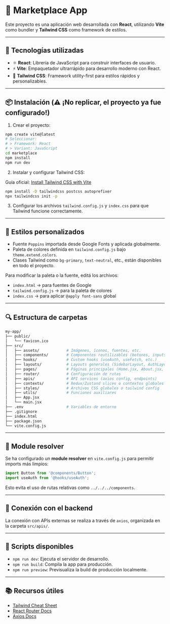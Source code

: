 # 🛒 Marketplace App

Este proyecto es una aplicación web desarrollada con **React**, utilizando **Vite** como bundler y **Tailwind CSS** como framework de estilos.

---

## 🚀 Tecnologías utilizadas

- ⚛️ **React**: Librería de JavaScript para construir interfaces de usuario.
- ⚡ **Vite**: Empaquetador ultrarrápido para desarrollo moderno con React.
- 🎨 **Tailwind CSS**: Framework utility-first para estilos rápidos y personalizables.

---

## 📦 Instalación (⚠️ ¡No replicar, el proyecto ya fue configurado!)

1. Crear el proyecto:

```bash
npm create vite@latest
# Seleccionar:
# > Framework: React
# > Variant: JavaScript
cd marketplace
npm install
npm run dev
```

2. Instalar y configurar Tailwind CSS:

Guía oficial: [Install Tailwind CSS with Vite](https://v3.tailwindcss.com/docs/guides/vite)

```bash
npm install -D tailwindcss postcss autoprefixer
npx tailwindcss init -p
```

3. Configurar los archivos `tailwind.config.js` y `index.css` para que Tailwind funcione correctamente.

---

## 🎨 Estilos personalizados

- Fuente `Poppins` importada desde Google Fonts y aplicada globalmente.
- Paleta de colores definida en `tailwind.config.js` bajo `theme.extend.colors`.
- Clases Tailwind como `bg-primary`, `text-neutral`, etc., están disponibles en todo el proyecto.

Para modificar la paleta o la fuente, editá los archivos:
- `index.html` → para fuentes de Google
- `tailwind.config.js` → para la paleta de colores
- `index.css` → para aplicar `@apply font-sans` global

---

## 🔍 Estructura de carpetas

```bash
my-app/
├── public/
│   └── favicon.ico
├── src/
│   ├── assets/            # Imágenes, íconos, fuentes, etc.
│   ├── components/        # Componentes reutilizables (botones, inputs, etc.)
│   ├── hooks/             # Custom hooks (useAuth, useFetch, etc.)
│   ├── layouts/           # Layouts generales (SidebarLayout, AuthLayout)
│   ├── pages/             # Páginas principales (Home.jsx, About.jsx, etc.)
│   ├── router/            # Configuración de rutas
│   ├── apis/              # API services (axios config, endpoints)
│   ├── contexts/          # Redux/Zustand slices o contextos globales
│   ├── styles/            # Archivos CSS globales o tailwind config
│   ├── utils/             # Funciones auxiliares
│   ├── App.jsx
│   └── main.jsx
├── .env                   # Variables de entorno
├── .gitignore
├── index.html
├── package.json
└── vite.config.js
```

---

## 🔧 Module resolver

Se ha configurado un **module resolver** en `vite.config.js` para permitir imports más limpios:

```js
import Button from '@components/Button';
import useAuth from '@hooks/useAuth';
```

Esto evita el uso de rutas relativas como `../../../components`.

---

## 🔌 Conexión con el backend

La conexión con APIs externas se realiza a través de `axios`, organizada en la carpeta `src/apis/`.

---

## 🧪 Scripts disponibles

- `npm run dev`: Ejecuta el servidor de desarrollo.
- `npm run build`: Compila la app para producción.
- `npm run preview`: Previsualiza la build de producción localmente.

---

## 📚 Recursos útiles

- [Tailwind Cheat Sheet](https://nerdcave.com/tailwind-cheat-sheet)
- [React Router Docs](https://reactrouter.com/en/main)
- [Axios Docs](https://axios-http.com/docs/intro)
